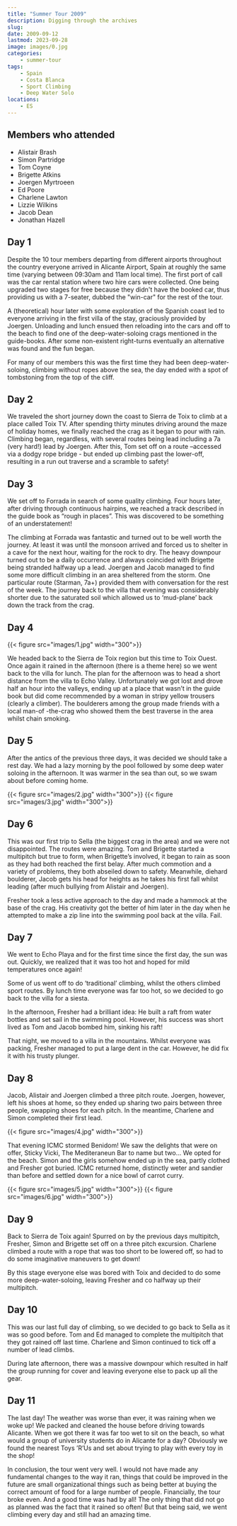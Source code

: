 ```yaml
---
title: "Summer Tour 2009"
description: Digging through the archives
slug: 
date: 2009-09-12
lastmod: 2023-09-28
image: images/0.jpg
categories:
    - summer-tour
tags:
    - Spain
    - Costa Blanca
    - Sport Climbing
    - Deep Water Solo
locations:
    - ES
---
```


## Members who attended

- Alistair Brash
- Simon Partridge
- Tom Coyne
- Brigette Atkins
- Joergen Myrtroeen
- Ed Poore
- Charlene Lawton
- Lizzie Wilkins
- Jacob Dean
- Jonathan Hazell

## Day 1

Despite the 10 tour members departing from different airports throughout the country everyone
arrived in Alicante Airport, Spain at roughly the same time (varying between 09:30am and 11am
local time). The first port of call was the car rental station where two hire cars were collected. One
being upgraded two stages for free because they didn't have the booked car, thus providing us with
a 7-seater, dubbed the "win-car" for the rest of the tour.

A (theoretical) hour later with some exploration of the Spanish coast led to everyone arriving in the
first villa of the stay, graciously provided by Joergen. Unloading and lunch ensued then reloading
into the cars and off to the beach to find one of the deep-water-soloing crags mentioned in the
guide-books. After some non-existent right-turns eventually an alternative was found and the fun
began.

For many of our members this was the first time they had been deep-water-soloing, climbing
without ropes above the sea, the day ended with a spot of tombstoning from the top of the cliff.


## Day 2

We traveled the short journey down the coast to Sierra de Toix to climb at a place called Toix TV.
After spending thirty minutes driving around the maze of holiday homes, we finally reached the crag
as it began to pour with rain. Climbing began, regardless, with several routes being lead including a
7a (very hard!) lead by Joergen. After this, Tom set off on a route –accessed via a dodgy rope bridge -
but ended up climbing past the lower-off, resulting in a run out traverse and a scramble to safety!

## Day 3

We set off to Forrada in search of some quality climbing. Four hours later, after driving through
continuous hairpins, we reached a track described in the guide book as “rough in places”. This was
discovered to be something of an understatement!

The climbing at Forrada was fantastic and turned out to be well worth the journey. At least it was
until the monsoon arrived and forced us to shelter in a cave for the next hour, waiting for the rock to
dry. The heavy downpour turned out to be a daily occurrence and always coincided with Brigette
being stranded halfway up a lead. Joergen and Jacob managed to find some more difficult climbing
in an area sheltered from the storm. One particular route (Starman, 7a+) provided them with
conversation for the rest of the week. The journey back to the villa that evening was considerably
shorter due to the saturated soil which allowed us to ‘mud-plane’ back down the track from the
crag.

## Day 4


{{< figure src="images/1.jpg" width="300">}}

We headed back to the Sierra de Toix region but this time to Toix Ouest. Once again it rained in the
afternoon (there is a theme here) so we went back to the villa for lunch. The plan for the afternoon
was to head a short distance from the villa to Echo Valley. Unfortunately we got lost and drove half
an hour into the valleys, ending up at a place that wasn’t in the guide book but did come
recommended by a woman in stripy yellow trousers (clearly a climber). The boulderers among the
group made friends with a local man-of -the-crag who showed them the best traverse in the area
whilst chain smoking.

## Day 5

After the antics of the previous three days, it was decided we should take a rest day. We had a lazy
morning by the pool followed by some deep water soloing in the afternoon. It was warmer in the sea
than out, so we swam about before coming home.

{{< figure src="images/2.jpg" width="300">}}
{{< figure src="images/3.jpg" width="300">}}

## Day 6

This was our first trip to Sella (the biggest crag in the area) and we were not disappointed. The
routes were amazing. Tom and Brigette started a multipitch but true to form, when Brigette’s
involved, it began to rain as soon as they had both reached the first belay. After much commotion
and a variety of problems, they both abseiled down to safety. Meanwhile, diehard boulderer, Jacob
gets his head for heights as he takes his first fall whilst leading (after much bullying from Alistair and
Joergen).

Fresher took a less active approach to the day and made a hammock at the base of the crag. His
creativity got the better of him later in the day when he attempted to make a zip line into the
swimming pool back at the villa. Fail.

## Day 7

We went to Echo Playa and for the first time since the first day, the sun was out. Quickly, we realized
that it was too hot and hoped for mild temperatures once again!

Some of us went off to do ‘traditional’ climbing, whilst the others climbed sport routes. By lunch
time everyone was far too hot, so we decided to go back to the villa for a siesta.

In the afternoon, Fresher had a brilliant idea: He built a raft from water bottles and set sail in the
swimming pool. However, his success was short lived as Tom and Jacob bombed him, sinking his
raft!

That night, we moved to a villa in the mountains. Whilst everyone was packing, Fresher managed to
put a large dent in the car. However, he did fix it with his trusty plunger.

## Day 8

Jacob, Alistair and Joergen climbed a three pitch route. Joergen, however, left his shoes at home, so
they ended up sharing two pairs between three people, swapping shoes for each pitch. In the
meantime, Charlene and Simon completed their first lead.

{{< figure src="images/4.jpg" width="300">}}

That evening ICMC stormed Benidom! We saw the delights that were on offer, Sticky Vicki, The
Mediteraneun Bar to name but two... We opted for the beach. Simon and the girls somehow ended
up in the sea, partly clothed and Fresher got buried. ICMC returned home, distinctly weter and
sandier than before and settled down for a nice bowl of carrot curry.

{{< figure src="images/5.jpg" width="300">}}
{{< figure src="images/6.jpg" width="300">}}

## Day 9

Back to Sierra de Toix again! Spurred on by the previous days multipitch, Fresher, Simon and Brigette
set off on a three pitch excursion. Charlene climbed a route with a rope that was too short to be
lowered off, so had to do some imaginative maneuvers to get down!


By this stage everyone else was bored with Toix and decided to do some more deep-water-soloing,
leaving Fresher and co halfway up their multipitch.

## Day 10

This was our last full day of climbing, so we decided to go back to Sella as it was so good before. Tom
and Ed managed to complete the multipitch that they got rained off last time. Charlene and Simon
continued to tick off a number of lead climbs.

During late afternoon, there was a massive downpour which resulted in half the group running for
cover and leaving everyone else to pack up all the gear.


## Day 11

The last day! The weather was worse than ever, it was raining when we woke up! We packed and
cleaned the house before driving towards Alicante. When we got there it was far too wet to sit on
the beach, so what would a group of university students do in Alicante for a day? Obviously we
found the nearest Toys ’R’Us and set about trying to play with every toy in the shop!

In conclusion, the tour went very well. I would not have made any fundamental changes to the way
it ran, things that could be improved in the future are small organizational things such as being
better at buying the correct amount of food for a large number of people. Financially, the tour broke
even. And a good time was had by all! The only thing that did not go as planned was the fact that it
rained so often! But that being said, we went climbing every day and still had an amazing time.


